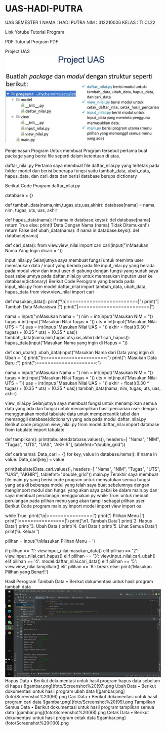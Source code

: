 # UAS-HADI-PUTRA
UAS SEMESTER 1
NAMA : HADI PUTRA
NIM : 312210006
KELAS : TI.CI.22

Link Yotube Tutorial Program

PDF Tutorial Program PDF


Project UAS
![gambar.png](foto/projeck.png)

Penjeleasan Program Untuk membuat Program tersebut pertama buat package yang berisi file seperti dalam ketentuan di atas.

daftar_nilai.py Pertama saya membuat file daftar_nilai.py yang terletak pada folder model dan berisi beberapa fungsi yaitu tambah_data, ubah_data, hapus_data, dan cari_data dan berisi database berupa dictionary

Berikut Code Program daftar_nilai.py

database = {}

def tambah_data(nama,nim,tugas,uts,uas,akhir): database[nama] = nama, nim, tugas, uts, uas, akhir

def hapus_data(nama): if nama in database.keys(): del database[nama] return True else: print(f'Data Dengan Nama {nama} Tidak Ditemukan!') return False def ubah_data(nama): if nama in database.keys(): del database[nama]

def cari_data(): from view.view_nilai import cari cari(input("\nMasukan Nama Yang Ingin dicari = "))

input_nilai.py
Selanjutnya saya membuat fungsi untuk meminta user memsaukan data / input yang berada pada file input_nilai.py yang berada pada modul view dan input user di gabung dengan fungsi yang sudah saya buat sebelumnya pada daftar_nilai.py untuk memasukan inputan user ke database(dictionary) Berikut Code Perogram yang berada pada input_nilai.py from model.daftar_nilai import tambah_data, ubah_data, hapus_data from view.view_nilai import cari

def masukan_data(): print("\n|=========================|") print("| Tambah Data Mahasiswa |") print("|=========================|")

nama = input("\nMasukan Nama = ")
nim = int(input("Masukan NIM = "))
tugas = int(input("Masukan Nilai Tugas = "))
uts = int(input("Masukan Nilai UTS = "))
uas = int(input("Masukan Nilai UAS = "))
akhir = float((0.30 * tugas) + (0.35 * uts) + (0.35 * uas))
tambah_data(nama,nim,tugas,uts,uas,akhir)
def cari_hapus(): hapus_data(input("Masukan Nama yang ingin di Hapus = "))

def cari_ubah(): ubah_data(input("Masukan Nama dari Data yang ingin di Ubah = ")) print("\n:=====================:") print(": Masukan Data Baru :") print(":=====================:")

nama = input("\nMasukan Nama = ")
nim = int(input("Masukan NIM = "))
tugas = int(input("Masukan Nilai Tugas = "))
uts = int(input("Masukan Nilai UTS = "))
uas = int(input("Masukan Nilai UAS = "))
akhir = float((0.30 * tugas) + (0.35 * uts) + (0.35 * uas))
tambah_data(nama, nim, tugas, uts, uas, akhir)

view_nilai.py
Selanjutnya saya membuat fungsi untuk menampilkan semua data yang ada dan fungsi untuk menampilkan hasil pencarian user dengan menggunakan modul tabulate data untuk mempercantik tabel dan memanggil database(dictionary) yang ada pada modul daftar_nilai.py Berikut code program view_nilai.py from model.daftar_nilai import database from tabulate import tabulate

def tampilkan(): print(tabulate(database.values(), headers=[ "Nama", "NIM", "Tugas", "UTS", "UAS", "AKHIR"], tablefmt="double_grid"))

def cari(nama): Data_cari = {} for key, value in database.items(): if nama in value: Data_cari[key] = value

print(tabulate(Data_cari.values(), headers=[
      "Nama", "NIM", "Tugas", "UTS", "UAS", "AKHIR"], tablefmt="double_grid"))
main.py Terakhir saya membuat file main.py yang berisi code program untuk menyatukan semua fungsi yang ada di beberapa modul yang telah saya buat sebelumnya dengan mengimport modul dan fungsi yang akan saya pakai ke dalam main.py dan saya membuat perulanagn menggunakan py while True: untuk mebuat perulangan pada pilihan menu yang akan tampil sebagai pilihan user. Berikut Code program main.py import model import view import os

while True: print('\n|================|') print('| Pilihan Menu |') print('|================|') print('\n1. Tambah Data') print('2. Hapus Data') print('3. Ubah Data') print('4. Cari Data') print('5. Lihat Semua Data') print('6. Keluar ')

pilihan = input('\nMasukan Pilihan Menu = ')

if pilihan == '1':
    view.input_nilai.masukan_data()
elif pilihan == '2':
    view.input_nilai.cari_hapus()
elif pilihan == '3':
    view.input_nilai.cari_ubah()
elif pilihan == '4':
    model.daftar_nilai.cari_data()
elif pilihan == '5':
    view.view_nilai.tampilkan()
elif pilihan == '6':
    break
else:
    print('Masukan Pilihan yang Benar!!')

Hasil Perogram 
Tambah Data 
•   Berikut dokumentasi untuk hasil program tambah data
![gambar.png](foto/Screenshot%20(95).png)
Hapus Data
•	Berikut dokumentasi untuk hasil program hapus data sebelum di hapus
![gambar.png](foto/Screenshot%20(97).png
Ubah Data
•	Berikut dokumentasi untuk hasil program ubah data
![gambar.png](foto/Screenshot%20(96).png
Cari Data
•	Berikut dokumentasi untuk hasil program cari data
![gambar.png](foto/Screenshot%20(99).png
Tampilkan Semua Data
•	Berikut dokumentasi untuk hasil program tampilkan semua data
![gambar.png](foto/Screenshot%20(98).png
Cetak Data
•	Berikut dokumentasi untuk hasil program cetak data
![gambar.png](foto/Screenshot%20(100).png


